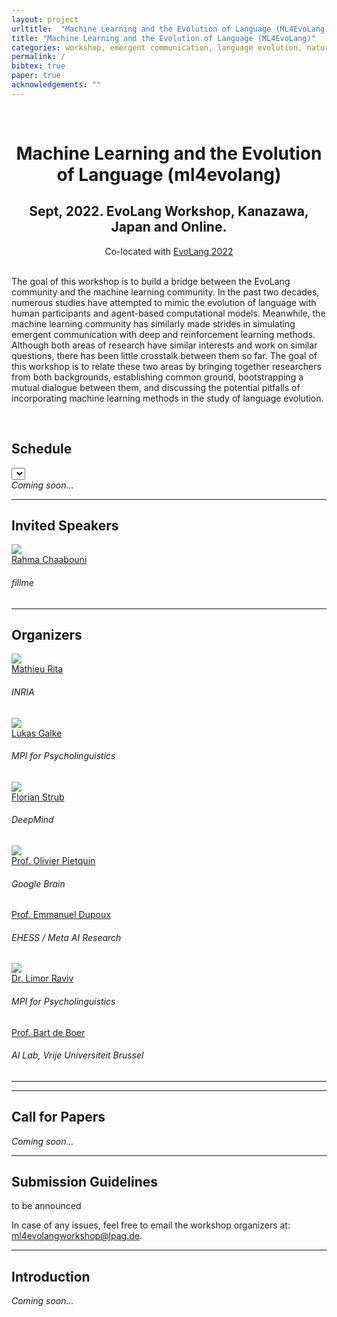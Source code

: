 ```yaml
---
layout: project
urltitle:  "Machine Learning and the Evolution of Language (ML4EvoLang)"
title: "Machine Learning and the Evolution of Language (ML4EvoLang)"
categories: workshop, emergent communication, language evolution, natural language, machine learning, computational modeling, ml4evolang, evolang, 2022
permalink: /
bibtex: true
paper: true
acknowledgements: ""
---
```


<br />
<div class="row">
  <div class="col-xs-12">
    <center><h1>Machine Learning and the Evolution of Language (ml4evolang)</h1></center>
    <center><h2>Sept, 2022. EvoLang Workshop, Kanazawa, Japan and Online.</h2></center>
    <center>Co-located with <a href="https://sites.google.com/view/joint-conf-language-evolution/home" target="_blank">EvoLang 2022</a></center>
    <!--center>Ask the panelists! Submit your questions at <a href="https://app.sli.do/event/zf5ggt9a/live/questions" target="_blank">sli.do</a>.</center-->
  </div>
</div>

<br />

<div class="row">
    <div class="col-xs-12">
        <p>
        The goal of this workshop is to build a bridge between the EvoLang community and the machine learning community. In the past two decades, numerous studies have attempted to mimic the evolution of language with human participants and agent-based computational models. Meanwhile, the machine learning community has similarly made strides in simulating emergent communication with deep and reinforcement learning methods. Although both areas of research have similar interests and work on similar questions, there has been little crosstalk between them so far. The goal of this workshop is to relate these two areas by bringing together researchers from both backgrounds, establishing common ground, bootstrapping a mutual dialogue between them, and discussing the potential pitfalls of incorporating machine learning methods in the study of language evolution.
        </p>
    </div>
</div>

<br />

<div class="row" id="schedule">
  <div class="col-md-4 col-xs-12">
    <h2>Schedule</h2>
  </div>
  <div class="col-md-8 col-xs-12">
      <select id="timezone-select" class="form-control"></select>
  </div>
</div>
<div class="row">
  <i>Coming soon...</i>
  <!-- <div class="col-xs-12"> -->
  <!--   <table class="table table-striped" id="schedule-table"> -->
  <!--   <tbody> -->
  <!--   <tr> <th scope="row" data-time="08:50">08:50 AM</th> <td>Opening Remarks</td></tr> -->
  <!--   <tr> <th scope="row" data-time="09:00">09:00 AM</th> <td> -->
  <!--     Talk 1: Roger Levy<br />Semantics, Pragmatics, and Context in Human Grounded Language Understanding -->
  <!--     <a data-toggle="collapse" href="#schedule-talk1" aria-cexpanded="false" aria-controls="schedule-talk1">[Abstract]</a> -->
  <!--     <a target="_blank" href="/static/slides-2021/roger_levy.pdf">[Slides]</a> -->
  <!--     <div class="collapse" id="schedule-talk1"> -->
  <!--       Abstract: Computational systems for grounded language understanding have seen impressive advances over the last decade, due largely to advances in multimodal datasets, neural and symbolic modeling techniques, and computational power. But human meaning interpretation in grounded contexts remains far deeper and more sophisticated. In this talk I describe several recent studies in our research group that illustrate the subtlety and richness of human meaning interpretation using very simple, experimentally controlled utterances and visual grounding contexts. These studies shed light on the compositional structure of the semantic representations underlying human language comprehension, their relationship with the pragmatic inference mechanisms that support contextually conditioned interpretation, and the likely requirements for truly human-like language understanding in artificial systems. -->
  <!--     </div> -->
  <!--   </td></tr> -->
  <!--   <tr> <th scope="row" data-time="09:45">09:45 AM</th> <td> -->
  <!--     Talk 2: Stefanie Tellex<br />Towards Complex Language in Partially Observed Environments -->
  <!--     <a data-toggle="collapse" href="#schedule-talk2" aria-cexpanded="false" aria-controls="schedule-talk2">[Abstract]</a> -->
  <!--     <div class="collapse" id="schedule-talk2"> -->
  <!--       Abstract: Robots can act as a force multiplier for people, whether a robot assisting an astronaut with a repair on the International Space station, a UAV taking flight over our cities, or an autonomous vehicle driving through our streets. Existing approaches use action-based representations that do not capture the goal-based meaning of a language expression and do not generalize to partially observed environments.  The aim of my research program is to create autonomous robots that can understand complex goal-based commands and execute those commands in partially observed, dynamic environments.  I will describe demonstrations of object-search in a POMDP setting with information about object locations provided by language, and mapping between English and Linear Temporal Logic, enabling a robot to understand complex natural language commands in city-scale environments.  These advances represent steps towards robots that interpret complex natural language commands in partially observed environments using a decision theoretic framework. -->
  <!--     </div> -->
  <!--   </td></tr> -->
  <!--   <tr> <th scope="row" data-time="10:30">10:30 AM</th> <td>Break 1</td></tr> -->
  <!--   <tr> <th scope="row" data-time="11:00">11:00 AM</th> <td> -->
  <!--     Talk 3: Katerina Fragkiadaki<br />Linking Language with World Common Sense Using 3D Visual Feature Representations -->
  <!--     <a data-toggle="collapse" href="#schedule-talk3" aria-cexpanded="false" aria-controls="schedule-talk3">[Abstract]</a> -->
  <!--     <div class="collapse" id="schedule-talk3"> -->
  <!--       Abstract: To link language processing with spatial reasoning, we propose associating natural language utterances to a mental workspace of their meaning, encoded as 3-dimensional visual feature representations of the world scenes they describe. We learn such 3-dimensional visual representations---we call them visual imaginations--- by predicting images a mobile agent sees while moving around in the 3D world. The input image streams the agent collects are unprojected into egomotion-stable 3D scene feature maps of the scene, and projected from novel viewpoints to match the observed RGB image views in an end-to-end differentiable manner. We then train modular neural models to generate such 3D feature representations given language utterances, to localize the objects an utterance mentions in the 3D feature representation inferred from an image, and to predict the desired 3D object locations given a manipulation instruction. We empirically show the proposed models outperform by a large margin existing 2D models in spatial reasoning, referential object detection and instruction following, and generalize better across camera viewpoints and object arrangements. -->
  <!--     </div> -->
  <!--   </td> </tr> -->
  <!--   <tr> <th scope="row" data-time="11:45">11:45 AM</th> <td> -->
  <!--     Talk 4: Max Garagnani<br />Action-Perception Circuits for Word Learning and Semantic Grounding -->
  <!--     <a data-toggle="collapse" href="#schedule-talk4" aria-cexpanded="false" aria-controls="schedule-talk4">[Abstract]</a> -->
  <!--     <div class="collapse" id="schedule-talk4"> -->
  <!--       Abstract: Embodied semantic theories posit that word meaning is grounded in the perception and action systems of the human brain. Such theories are supported by a growing body of experimental results, indicating that processing of words belonging to specific semantic categories (e.g., visual object or motor action related, e.g. “sun” or “run”) leads to selective activation of corresponding modality-preferential areas.<br /> -->
  <!--       I highlight a deep, spiking neurocomputational architecture of the left-hemispheric fronto-temporal areas that has been used to simulate and explain putative brain processes underlying word learning and semantic grounding in action and perception. The model closely replicates neuroanatomical and neurobiological features of the relevant brain regions and implements exclusively mechanisms mimicking known cellular- and synaptic-level features of the mammalian cortex. Lastly I discuss some recent experimental evidence confirming the model’s main predictions and conclude by suggesting elements of a unifying theory for the emergence of cognition based on the spontaneous formation of cortically distributed action-perception circuits (APCs) in the brain. -->
  <!--     </div> -->
  <!--   </td></tr> -->
  <!--   <tr> <th scope="row" data-time="12:30">12:30 PM</th> <td>Break 2</td></tr> -->
  <!--   <tr> <th scope="row" data-time="13:00">13:00 PM</th> <td>Panel Discussion</td> </tr> -->
  <!--   <tr> <th scope="row" data-time="14:00">14:00 PM</th> <td>Break 3</td> </tr> -->
  <!--   <tr> <th scope="row" data-time="14:30">14:30 PM</th> <td> -->
  <!--     Talk 5: Yejin Choi<br />Grounded Causal Commonsense Reasoning -->
  <!--     <a data-toggle="collapse" href="#schedule-talk5" aria-cexpanded="false" aria-controls="schedule-talk5">[Abstract]</a> -->
  <!--     <a target="_blank" href="/static/slides-2021/yejin_choi.pdf">[Slides]</a> -->
  <!--     <div class="collapse" id="schedule-talk5"> -->
  <!--       Abstract: In this talk, we will consider Harnad’s symbol grounding problem from three different angles: learning the functional meaning of objects and actions through interactions in a 3D environment, learning the grounded meaning of more complex language by watching YouTube videos at extreme scale, and learning causal commonsense inferences of the visual scenes through a large-scale symbolic knowledge graph. -->
  <!--     </div> -->
  <!--   </td> </tr> -->
  <!--   <tr> <th scope="row" data-time="15:15">15:15 PM</th> <td> -->
  <!--     Talk 6: Justin Johnson<br />Learning Visual Representations from Language -->
  <!--     <a data-toggle="collapse" href="#schedule-6" aria-cexpanded="false" aria-controls="schedule-6">[Abstract]</a> -->
  <!--     <div class="collapse" id="schedule-6"> -->
  <!--       Abstract: Standard practice in vision+language is to treat multimodal vision+language tasks as downstream from vision: generic unimodal representations are combined for multimodal end tasks. In this talk I'll argue that this should be flipped: multimodal vision+language tasks should be used to learn powerful representations that can be transferred to downstream visual representation tasks. Our approach, termed VirTex, uses image captioning as a pretext task for learning visual features. When trained on COCO captions, VirTex learns representations that match or exceed supervised ImageNet pretraining on many downstream visual recognition tasks. I will also discuss our efforts to scale up this algorithm, for which we've created a new dataset of 11.7M high-quality images and natural-language captions. -->
  <!--     </div> -->
  <!--   </td> </tr> -->
  <!--   <tr> <th scope="row" data-time="16:00">16:00 PM</th> <td>Spotlight Presentations</td> </tr> -->
  <!--   <tr> <th scope="row" data-time="16:10">16:10 PM</th> <td>Poster</td> </tr> -->
  <!--   <tr> <th scope="row" data-time="17:30">17:30 PM</th> <td>Break</td> </tr> -->
  <!--   <tr> <th scope="row" data-time="18:00">18:00 PM</th> <td> -->
  <!--     Talk 7: Trevor Darrell (presented by Daniel Fried and Rudy Corona)<br />Modularity in Grounded Interaction -->
  <!--     <a data-toggle="collapse" href="#schedule-talk7" aria-cexpanded="false" aria-controls="schedule-talk7">[Abstract]</a> -->
  <!--     <a target="_blank" href="/static/slides-2021/fried_corona.pdf">[Slides]</a> -->
  <!--     <div class="collapse" id="schedule-talk7"> -->
  <!--       Abstract: Neural networks have made great strides in language grounding, but still leave room for improvement in robustness, ease of design, and interpretability. Modularity, a staple of complex system design, has the potential to help on all of these. We find that modular neural nets outperform their non-modular counterparts on a grounded collaborative dialogue task and in compositional generalization settings for embodied instruction following. -->
  <!--     </div> -->
  <!--   </td> </tr> -->
  <!--   <tr> <th scope="row" data-time="18:45">18:45 PM</th> <td> -->
  <!--     Talk 8: Sandra Waxman<br />How (and how early) do infants link language and cognition? -->
  <!--     <a data-toggle="collapse" href="#schedule-talk8" aria-cexpanded="false" aria-controls="schedule-talk8">[Abstract]</a> -->
  <!--     <div class="collapse" id="schedule-talk8"> -->
  <!--       Abstract: Language is a signature of our species. It is the pathway through which we share the contents of our minds, imagine new ideas and ignite them in others. But how, and how early, do infants link language and thought?  How do they identify which signals are part of their language and discover how these are linked to fundamental representations of objects and events? Infants begin to forge this language-cognition interface in the first months of life. Even before they say their first words, listening to human language promotes core cognitive capacities, including object categorization and rule-learning. Moreover, this precocious link emerges from a broader template that initially includes vocalizations of non-human primates, but is rapidly tuned specifically to human vocalizations. I’ll describe an exquisitely timed developmental cascade, fueled by both ‘nature’ and ‘nurture’, leading infants to discover increasingly precise links between language and cognition, and use this link to learn about their world. -->
  <!--     </div> -->
  <!--   </td> </tr> -->
  <!--   <tr> <th scope="row" data-time="19:30">19:30 PM</th> <td>Closing Remark</td> </tr> -->
  <!--   </tbody> -->
  <!--   </table> -->
  <!-- </div> -->
</div>

<hr />

<!-- <div class="row" id="dates"> -->
<!--   <div class="col-xs-12"> -->
<!--     <h2>Important Dates</h2> -->
<!--   </div> -->
<!-- </div> -->

<!-- <br> -->
<!-- <div class="row"> -->
<!--   <div class="col-xs-12"> -->
<!--     <table class="table table-striped"> -->
<!--       <tbody> -->
<!--         <tr> -->
<!--           <td>Paper Submission Deadline</td> -->
<!--           <td>to be announced</td> -->
<!--         </tr> -->
<!--         <tr> -->
<!--           <td>Decision Notifications</td> -->
<!--           <td>to be announced</td> -->
<!--         </tr> -->
<!--         <tr> -->
<!--           <td>Camera Ready Paper Deadline</td> -->
<!--           <td>May 15, 2021 (11:59 PM Pacific time)</td> -->
<!--         </tr> -->
<!--         <tr> -->
<!--           <td>Workshop</td> -->
<!--           <td>Between 5th and 8th of September, 2022</td> -->
<!--         </tr> -->
<!--       </tbody> -->
<!--     </table> -->
<!--   </div> -->
<!-- </div> -->

<!-- Speakers -->
<div class="row" id="speakers">
  <div class="col-xs-12">
    <h2>Invited Speakers</h2>
  </div>
</div>
<div class="row">
  <div class="col-xs-6 col-lg-3">
    <a href="https://rahmacha.github.io/">
      <img class="people-pic" src="{{ "/static/img/people/rahma-chaabouni.png" | prepend:site.baseurl }}">
    </a>
    <div class="people-name">
      <a href="https://rahmacha.github.io/">Rahma Chaabouni</a>
      <h6>fillme</h6>
    </div>
  </div>
</div>

<!-- <hr /> -->

<!-- <div class="row" id="accepted"> -->
<!--   <div class="col-xs-12"> -->
<!--     <h2>Accepted Posters</h2> -->
<!--     <!-1- <p>Note: 3 additional papers were accepted but are not listed here because of an anonymity period.</p> -1-> -->
<!--     <p>to be announced</p> -->
<!--   </div> -->
<!-- </div> -->
<!-- <ul class="paper-list"> -->
<!--     <!-1- <li> -1-> -->
<!--     <!-1-     <span class="paper-title">Do Videos Guide Translations?  Evaluation of a Video-Guided Machine Translation dataset</span><br> -1-> -->
<!--     <!-1-     <span class="paper-authors">Zhishen Yang (Tokyo Institute of Technology); Tosho  Hirasawa (Tokyo Metropolitan University); Naoaki Okazaki (Tokyo Institute of Technology); Mamoru Komachi (Tokyo Metropolitan University)</span><br> -1-> -->
<!--     <!-1-     <span class="paper-meta">[<a href="static/papers-2021/29.pdf">PDF</a>]</span> -1-> -->
<!--     <!-1- </li> -1-> -->
<!-- </ul> -->

<hr />

<!-- Organizers -->
<div class="row" id="organizers">
  <div class="col-xs-12">
    <h2>Organizers</h2>
  </div>
</div>
<div class="row">
  <div class="col-xs-6 col-lg-3">
    <a href="https://scholar.google.fr/citations?user=4VwTolgAAAAJ&hl=fr&oi=ao">
      <img class="people-pic" src="{{ "/static/img/people/mathieu-rita.jpeg" | prepend:site.baseurl }}">
    </a>
    <div class="people-name">
      <a href="https://scholar.google.fr/citations?user=4VwTolgAAAAJ&hl=fr&oi=ao">Mathieu Rita</a>
      <h6>INRIA</h6>
    </div>
  </div>
  <div class="col-xs-6 col-lg-3">
    <a href="https://lgalke.github.io/">
      <img class="people-pic" src="{{ "/static/img/people/Lukas-Galke.jpg" | prepend:site.baseurl }}">
    </a>
    <div class="people-name">
      <a href="https://lgalke.github.io">Lukas Galke</a>
      <h6>MPI for Psycholinguistics</h6>
    </div>
  </div>
  <div class="col-xs-6 col-lg-3">
    <a href="https://fstrub95.github.io/">
      <img class="people-pic" src="{{ "/static/img/people/florianstrub.png" | prepend:site.baseurl }}">
    </a>
    <div class="people-name">
      <a href="https://fstrub95.github.io/">Florian Strub</a>
      <h6>DeepMind</h6>
    </div>
  </div>
  <div class="col-xs-6 col-lg-3">
    <a href="http://www.lifl.fr/~pietquin/">
      <img class="people-pic" src="{{ "/static/img/people/olivier-pietquin-dp.jpg" | prepend:site.baseurl }}">
    </a>
    <div class="people-name">
      <a href="http://www.lifl.fr/~pietquin/">Prof. Olivier Pietquin</a>
      <h6>Google Brain</h6>
    </div>
  </div>
  <div class="col-xs-6 col-lg-3">
    <!-- <a href="https://fstrub95.github.io/"> -->
    <!--   <img class="people-pic" src="{{ "/static/img/people/florianstrub.png" | prepend:site.baseurl }}"> -->
    <!-- </a> -->
    <div class="people-name">
      <a href="http://www.lscp.net/persons/dupoux/">Prof. Emmanuel Dupoux</a>
      <h6>EHESS / Meta AI Research</h6>
    </div>
  </div>
  <div class="col-xs-6 col-lg-3">
    <a href="https://www.limorravivevolang.com/">
      <img class="people-pic" src="{{ "/static/img/people/Limor-Raviv.jpg" | prepend:site.baseurl }}">
    </a>
    <div class="people-name">
      <a href="https://www.limorravivevolang.com/">Dr. Limor Raviv</a>
      <h6>MPI for Psycholinguistics</h6>
    </div>
  </div>
  <div class="col-xs-6 col-lg-3">
    <!-- <a href="https://fstrub95.github.io/"> -->
    <!--   <img class="people-pic" src="{{ "/static/img/people/florianstrub.png" | prepend:site.baseurl }}"> -->
    <!-- </a> -->
    <div class="people-name">
      <a href="https://ai.vub.ac.be/team/bart-de-boer/">Prof. Bart de Boer</a>
      <h6>AI Lab, Vrije Universiteit Brussel</h6>
    </div>
  </div>
</div>

<hr />

<!-- Scientific Committee -->
<!-- <div class="row" id="scientific_committee"> -->
<!--   <div class="col-xs-12"> -->
<!--     <h2>Scientific Committee</h2> -->
<!--   </div> -->
<!-- </div> -->
<!-- <div class="row"> -->
<!--   <div class="col-xs-6 col-lg-3"> -->
<!--     <a href="https://mila.quebec/en/person/aaron-courville/"> -->
<!--       <img class="people-pic" src="{{ "/static/img/people/aaron-courville-dp.jpg" | prepend:site.baseurl }}"> -->
<!--     </a> -->
<!--     <div class="people-name"> -->
<!--       <a href="https://mila.quebec/en/person/aaron-courville/">Aaron Courville</a> -->
<!--       <h6>University of Montreal</h6> -->
<!--     </div> -->
<!--   </div> -->
<!--   <div class="col-xs-6 col-lg-3"> -->
<!--     <a href="http://www.mateuszmalinowski.com/"> -->
<!--       <img class="people-pic" src="{{ "/static/img/people/mateusz-malinowski-dp.jpeg" | prepend:site.baseurl }}"> -->
<!--     </a> -->
<!--     <div class="people-name"> -->
<!--       <a href="http://www.mateuszmalinowski.com/">Mateusz Malinowski</a> -->
<!--       <h6>DeepMind</h6> -->
<!--     </div> -->
<!--   </div> -->
<!--   <div class="col-xs-6 col-lg-3"> -->
<!--     <a href="http://www.lifl.fr/~pietquin/"> -->
<!--       <img class="people-pic" src="{{ "/static/img/people/olivier-pietquin-dp.jpg" | prepend:site.baseurl }}"> -->
<!--     </a> -->
<!--     <div class="people-name"> -->
<!--       <a href="http://www.lifl.fr/~pietquin/">Olivier Pietquin</a> -->
<!--       <h6>Google Brain</h6> -->
<!--     </div> -->
<!--   </div> -->
<!--   <div class="col-xs-6 col-lg-3"> -->
<!--     <a href="http://www-etud.iro.umontreal.ca/~devries/"> -->
<!--       <img class="people-pic" src="/static/img/people/harmdevries.jpg" /> -->
<!--     </a> -->
<!--     <div class="people-name"> -->
<!--       <a href="http://www-etud.iro.umontreal.ca/~devries/">Harm de Vries</a> -->
<!--       <h6>University of Montreal | Element AI</h6> -->
<!--     </div> -->
<!--   </div> -->
<!-- </div> -->

<!-- <hr /> -->

<!-- <div class="row"> -->
<!--   <div class="col-xs-12"> -->
<!--     <h2>Program Committee</h2> -->
<!--   </div> -->
<!-- </div> -->
<!-- <div class="row"> -->
<!--   <div class="col-xs-6"> -->
<!--     <ul> -->
<!--       <li>Abhishek Das (Facebook AI Research)</li> -->
<!--       <li>Adria Recasens (DeepMind)</li> -->
<!--       <li>Alane Suhr (Cornell)</li> -->
<!--       <li>Anna Potapenko (DeepMind)</li> -->
<!--       <li>Arjun Majumdar (Georgia Tech)</li> -->
<!--       <li>Cătălina Cangea (University of Cambridge)</li> -->
<!--       <li>Catherine Wong (Massachusetts Institute of Technology)</li> -->
<!--       <li>Christopher Davis (University of Cambridge)</li> -->
<!--       <li>Daniel Fried (UC Berkeley)</li> -->
<!--       <li>Drew Hudson (Stanford University)</li> -->
<!--       <li>Erik Wijmans (Georgia Tech)</li> -->
<!--       <li>Florian Strub (DeepMind)</li> -->
<!--       <li>Gabriel Ilharco (University of Washington)</li> -->
<!--       <li>Geoffrey Cideron (InstaDeep)</li> -->
<!--       <li>Hammad Ayyubi (Columbia University)</li> -->
<!--       <li>Hao Tan (University of North Carolina Chapel Hill)</li> -->
<!--       <li>Hao Wu (Fudan University)</li> -->
<!--       <li>Haoyue Shi (Toyota Technological Institute at Chicago)</li> -->
<!--       <li>Hedi Ben-younes (Sorbonne université)</li> -->
<!--       <li>Jack Hessel (Allen Institute for AI)</li> -->
<!--       <li>Jacob Krantz (Oregon State University)</li> -->
<!--       <li>Jean-Baptiste Alayrac (DeepMind)</li> -->
<!--     </ul> -->
<!--   </div> -->
<!--   <div class="col-xs-6"> -->
<!--     <ul> -->
<!--       <li>Jiayuan Mao (MIT)</li> -->
<!--       <li>Joel Ye (Georgia Tech)</li> -->
<!--       <li>Johan Ferret (Google Research, Brain Team)</li> -->
<!--       <li>Karan Desai (University of Michigan)</li> -->
<!--       <li>Lisa Anne Hendricks (DeepMind)</li> -->
<!--       <li>Luca Celotti (Université de Sherbrooke)</li> -->
<!--       <li>Mateusz Malinowski (DeepMind)</li> -->
<!--       <li>Mathieu Rita (École polytechnique)</li> -->
<!--       <li>Mathieu Seurin (University of Lille)</li> -->
<!--       <li>Meera Hahn (Georgia Institute of Technology)</li> -->
<!--       <li>Nicholas Tomlin (UC Berkeley)</li> -->
<!--       <li>Olivier Pietquin (2)</li> -->
<!--       <li>Peter Anderson (Google)</li> -->
<!--       <li>Rodolfo Corona (UC Berkeley)</li> -->
<!--       <li>Rowan Zellers (University of Washington)</li> -->
<!--       <li>Ryan Benmalek (Cornell University)</li> -->
<!--       <li>Sanjay Subramanian (Allen Institute for Artificial Intelligence)</li> -->
<!--       <li>Sidd Karamcheti (Stanford University)</li> -->
<!--       <li>Stefan Lee (Oregon State University)</li> -->
<!--       <li>Valts Blukis (Cornell University)</li> -->
<!--       <li>Volkan Cirik (Carnegie Mellon University)</li> -->
<!--     </ul> -->
<!--   </div> -->
<!-- </div> -->

<hr />

<!-- CfP -->
<div class="row" id="cfp">
  <div class="col-xs-12">
    <h2>Call for Papers</h2>
  </div>
</div>
<div class="row">
  <div class="col-xs-12">
    <p><i>Coming soon...</i></p>
    <!-- <p> -->
    <!--   The authors are welcome to submit an abstract based on in-progress work, or relevant paper being presented at the main conference, on any of the following topics: -->
    <!-- </p> -->
    <!-- <p> -->
    <!--       <ul> -->
    <!--         <li>emergent communication with deep neural networks</li> -->
    <!--         <li>Bayesian agent-based modeling for language evolution</li> -->
    <!--         <li>other NLP/ML methods for understanding language evolution</li> -->
    <!--       </ul> -->
    <!--   </p> -->
    <!--   <p>We welcome review and positional papers that may foster discussions. We also encourage published papers from <i>*non-ML*</i> conferences, e.g. epistemology, cognitive science, psychology, neuroscience, that are within the scope of the workshop. Accepted papers will be presented during joint poster sessions, with exceptional submissions selected for spotlight oral presentations. Accepted papers will be made publicly available as <i>*non-archival*</i> reports, allowing future submissions to archival conferences or journals. </p> -->
  </div>
</div>

<hr />

<!-- Submission -->
<div class="row" id="guidelines">
  <div class="col-xs-12">
    <h2>Submission Guidelines</h2>
  </div>
</div>
<div class="row">
    <div class="col-xs-12">
      <p>to be announced
            <!-- Please upload submissions at: <a style="color:#2980b9;font-weight:400;" href="https://cmt3.research.microsoft.com/VIGIL2021/">cmt3.research.microsoft.com/VIGIL2021</a>. -->
        </p>
    <ul>
      <!-- <li><b>Previously published work</b>: We welcome previously published papers from non-ML conferences, will also accept cross-submissions from ML conferences (including NAACL 2021) which are within the scope of the workshop without re-formatting. These specific papers do not have to be anonymous. They are eligible for poster sessions and will only have a very light review process.</li> -->
      <!-- <li><b>Unpublished work</b>: All submissions must be in PDF format. The submissions must be formated using the <a style="color:#2980b9;font-weight:400;" href="https://2021.naacl.org/calls/style-and-formatting/">NAACL 2021 LaTeX style file</a>. Submissions are limited to 4 content pages, including all figures and tables; additional pages containing statements of acknowledgements and funding disclosures, and references are allowed. The maximum file size for submissions is 50MB. The CMT-based review process will be double-blind to avoid potential conflicts of interests.</li> -->
    </ul>
    <p>
        In case of any issues, feel free to email the workshop organizers at: <a href="mailto:ml4evolangworkshop@lpag.de">ml4evolangworkshop@lpag.de</a>.
    </p>
    </div>
</div>

<hr />
<!-- Intro -->
<div class="row" id="intro">
    <div class="col-xs-12">
        <h2>Introduction</h2>
        <p><i>Coming soon...</i></p>
    </div>
</div>

<!-- <hr /> -->

<!-- Previous Sessions -->
<!-- <div class="row"> -->
<!--   <div class="col-xs-12"> -->
<!--     <h2>Previous Sessions</h2><a name="/prev_session"></a> -->
<!--   </div> -->
<!-- </div> -->
<!-- <div class="row"> -->
<!--     <div class="col-xs-12"> -->
<!--         <p> -->
<!--             <ul> -->
<!--                 <li><a href="https://nips2017vigil.github.io/">ViGIL Workshop at NeurIPS 2017</a></li> -->
<!--                 <li><a href="https://nips2018vigil.github.io/">ViGIL Workshop at NeurIPS 2018</a></li> -->
<!--                 <li><a href="https://vigilworkshop.github.io/2019">ViGIL Workshop at NeurIPS 2019</a></li> -->
<!--             </ul> -->
<!--         </p> -->
<!--     </div> -->
<!-- </div> -->

<!-- <hr /> -->

<!-- References -->
<!-- <div class="row"> -->
<!--   <div class="col-xs-12"> -->
<!--     <h2>References</h2> -->
<!--   </div> -->
<!-- </div> -->
<!-- <div class="row"> -->
<!--   <div class="col-md-12"> -->
<!--     <ol> -->
<!-- <li>Y. Bisk, A. Holtzman, J. Thomason, J. Andreas, Y. Bengio, J. Chai, M. Lapata, A. Lazaridou, J. May, A. Nisnevich, N. Pinto, -->
<!-- and J. Turian. Experience grounds language. In EMNLP, 2020. </li> -->
<!-- <li>L. Smith and M. Gasser. The development of embodied cognition: Six lessons from babies. Artificial life, 11(1-2):13–29, -->
<!-- 2005. </li> -->
<!-- <li>P. Anderson, Q. Wu, D. Teney, J. Bruce, M. Johnson, N. Sünderhauf, I. Reid, S. Gould, and A. van den Hengel. Vision-andlanguage Navigation: Interpreting Visually-grounded Navigation Instructions in Real Environments. In CVPR, 2018. </li> -->
<!-- <li>A. Suhr, C. Yan, J. Schluger, S. Yu, H. Khader, M. Mouallem, I. Zhang, and Y. Artzi. Executing instructions in situated -->
<!-- collaborative interactions. In EMNLP-IJCNLP, 2019. </li> -->
<!-- <li>D. Misra, A. Bennett, V. Blukis, E. Niklasson, M. Shatkhin, and Y. Artzi. Mapping instructions to actions in 3D environments with visual goal prediction. In EMNLP, 2018. </li> -->
<!-- <li>C. Chen, U. Jain, C. Schissler, S. V. A. Gari, Z. Al-Halah, V. K. Ithapu, P. Robinson, and K. Grauman. SoundSpaces: -->
<!-- Audio-Visual Navigation in 3D Environments. ECCV, 2019. </li> -->
<!-- <li>S. Venugopalan, M. Rohrbach, J. Donahue, R. J. Mooney, T. Darrell, and K. Saenko. Sequence to sequence-video to text. -->
<!-- In ICCV, 2015. </li> -->
<!-- <li>S. Antol, A. Agrawal, J. Lu, M. Mitchell, D. Batra, L. C. Zitnick, and D. Parikh. VQA: Visual question answering. In CVPR, -->
<!-- 2015.</li> -->
<!-- <li>A. Das, S. Datta, G. Gkioxari, S. Lee, D. Parikh, and D. Batra. Embodied Question Answering. In CVPR, 2018. </li> -->
<!-- <li>R. Zellers, Y. Bisk, A. Farhadi, and Y. Choi. From recognition to cognition: Visual commonsense reasoning. In CVPR, -->
<!-- 2019. </li> -->
<!-- <li>J. Lei, L. Yu, M. Bansal, and T. L. Berg. TVQA: Localized, compositional video question answering. In EMNLP, 2018. </li> -->
<!-- <li>S. Tellex, N. Gopalan, H. Kress-Gazit, and C. Matuszek. Robots that use language. Annual Review of Control, Robotics, and -->
<!-- Autonomous Systems, 3:25–55, 2020. </li> -->
<!-- <li>V. Blukis, Y. Terme, E. Niklasson, R. A. Knepper, and Y. Artzi. Learning to map natural language instructions to physical -->
<!-- quadcopter control using simulated flight. In CoRL, 2019. </li> -->
<!--     </ol> -->
<!--   </div> -->
<!-- </div> -->
